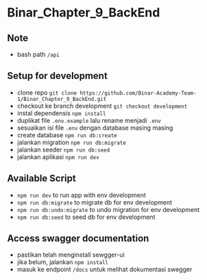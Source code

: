 # Binar_Chapter_9_BackEnd

## Note
 * bash path `/api`

 ## Setup for development
 * clone repo `git clone https://github.com/Binar-Academy-Team-1/Binar_Chapter_9_BackEnd.git`
 * checkout ke branch development `git checkout development`
 * instal dependensis `npm install`
 * duplikat file `.env.example` lalu rename menjadi `.env`
 * sesuaikan isi file `.env` dengan database masing masing
 * create database `npm run db:create`
 * jalankan migration `npm run db:migrate`
 * jalankan seeder `npm run db:seed`
 * jalankan aplikasi `npm run dev`

 ## Available Script
 * `npm run dev` to run app with env development
 * `npm run db:migrate` to migrate db for env development
 * `npm run db:undo:migrate` to undo migration for env development
 * `npm run db:seed` to seed db for env development

## Access swagger documentation
 * pastikan telah menginstall sewgger-ui
 * jika belum, jalankan `npm install`
 * masuk ke endpoint `/docs` untuk melihat dokumentasi swegger
